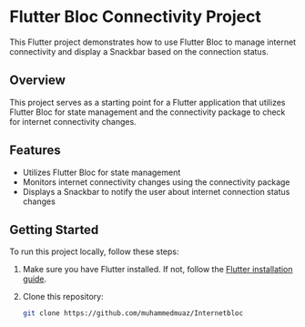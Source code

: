 # Flutter Bloc Connectivity Project

This Flutter project demonstrates how to use Flutter Bloc to manage internet connectivity and display a Snackbar based on the connection status.

## Overview

This project serves as a starting point for a Flutter application that utilizes Flutter Bloc for state management and the connectivity package to check for internet connectivity changes.

## Features

- Utilizes Flutter Bloc for state management
- Monitors internet connectivity changes using the connectivity package
- Displays a Snackbar to notify the user about internet connection status changes

## Getting Started

To run this project locally, follow these steps:

1. Make sure you have Flutter installed. If not, follow the [Flutter installation guide](https://flutter.dev/docs/get-started/install).

2. Clone this repository:
   ```bash
   git clone https://github.com/muhammedmuaz/Internetbloc
